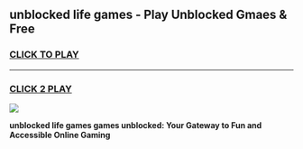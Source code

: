 
## unblocked life games - Play Unblocked Gmaes & Free
<h3>
<a href="https://premium.freeplayer.one?title=unblocked_life_games&ref=19F">CLICK TO PLAY</a></h3>
<hr>

<h3>
<a href="https://premium.freeplayer.one?title=unblocked_life_games&ref=19F">CLICK 2 PLAY</a>
  
</h3>

<a href="https://premium.freeplayer.one?title=unblocked_life_games&ref=19F/"><img src="https://clearcache.store/games.png"></a>


**unblocked life games games unblocked: Your Gateway to Fun and Accessible Online Gaming**
